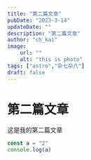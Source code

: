 ```yaml
---
title: "第二篇文章"
pubDate: "2023-3-14"
updateDate: ""
description: "第二篇文章"
author: "ch_kai"
image:
    url: ""
    alt: "this is photo"
tags: ["astro","杂七杂八"]
draft: false
---
```


# 第二篇文章

这是我的第二篇文章

```js
const a = "2"
console.log(a)
```